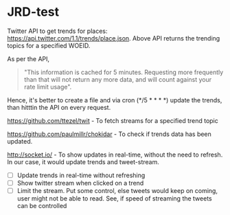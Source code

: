 # JRD-test

Twitter API to get trends for places: https://api.twitter.com/1.1/trends/place.json.
Above API returns the trending topics for a specified WOEID.

As per the API,
> "This information is cached for 5 minutes. Requesting more frequently than that will not return any more data, and will count against your rate limit usage".

Hence, it's better to create a file and via cron (*/5 * * * *) update the trends, than hitttin the API on every request.

https://github.com/ttezel/twit - To fetch streams for a specified trend topic

https://github.com/paulmillr/chokidar - To check if trends data has been updated.

http://socket.io/ - To show updates in real-time, without the need to refresh. In our case, it would update trends and tweet-stream.

- [ ] Update trends in real-time without refreshing
- [ ] Show twitter stream when clicked on a trend
- [ ] Limit the stream. Put some control, else tweets would keep on coming, user might not be able to read. See, if speed of streaming the tweets can be controlled